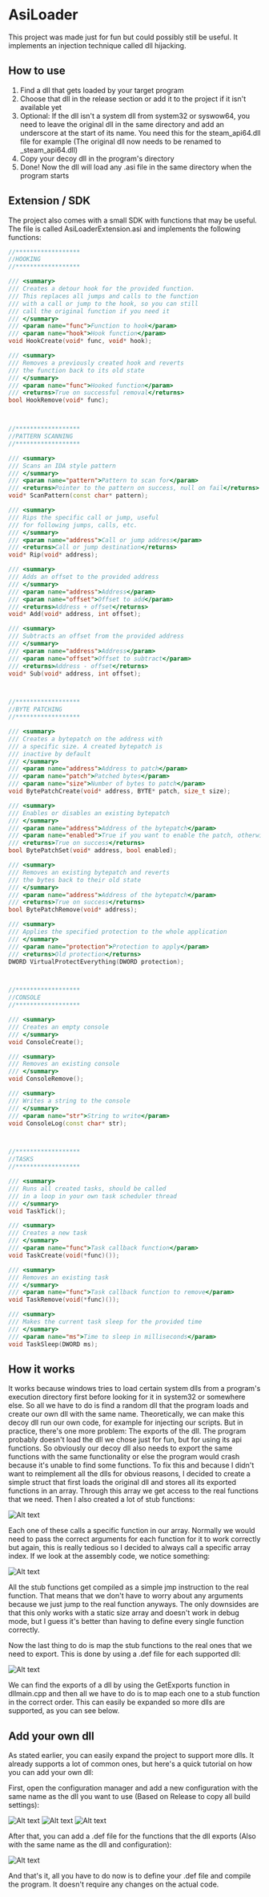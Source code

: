 # AsiLoader
This project was made just for fun but could possibly still be useful. It implements an injection technique called dll hijacking.

## How to use
1) Find a dll that gets loaded by your target program
2) Choose that dll in the release section or add it to the project if it isn't available yet
3) Optional: If the dll isn't a system dll from system32 or syswow64, you need to leave the original dll in the same directory and add an underscore at the start of its name. You need this for the steam_api64.dll file for example (The original dll now needs to be renamed to _steam_api64.dll)
4) Copy your decoy dll in the program's directory
5) Done! Now the dll will load any .asi file in the same directory when the program starts

## Extension / SDK
The project also comes with a small SDK with functions that may be useful. The file is called AsiLoaderExtension.asi and implements the following functions:

```cpp
//******************
//HOOKING
//******************

/// <summary>
/// Creates a detour hook for the provided function.
/// This replaces all jumps and calls to the function
/// with a call or jump to the hook, so you can still
/// call the original function if you need it
/// </summary>
/// <param name="func">Function to hook</param>
/// <param name="hook">Hook function</param>
void HookCreate(void* func, void* hook);

/// <summary>
/// Removes a previously created hook and reverts
/// the function back to its old state
/// </summary>
/// <param name="func">Hooked function</param>
/// <returns>True on successful removal</returns>
bool HookRemove(void* func);



//******************
//PATTERN SCANNING
//******************

/// <summary>
/// Scans an IDA style pattern
/// </summary>
/// <param name="pattern">Pattern to scan for</param>
/// <returns>Pointer to the pattern on success, null on fail</returns>
void* ScanPattern(const char* pattern);

/// <summary>
/// Rips the specific call or jump, useful
/// for following jumps, calls, etc.
/// </summary>
/// <param name="address">Call or jump address</param>
/// <returns>Call or jump destination</returns>
void* Rip(void* address);

/// <summary>
/// Adds an offset to the provided address
/// </summary>
/// <param name="address">Address</param>
/// <param name="offset">Offset to add</param>
/// <returns>Address + offset</returns>
void* Add(void* address, int offset);

/// <summary>
/// Subtracts an offset from the provided address
/// </summary>
/// <param name="address">Address</param>
/// <param name="offset">Offset to subtract</param>
/// <returns>Address - offset</returns>
void* Sub(void* address, int offset);



//******************
//BYTE PATCHING
//******************

/// <summary>
/// Creates a bytepatch on the address with
/// a specific size. A created bytepatch is
/// inactive by default
/// </summary>
/// <param name="address">Address to patch</param>
/// <param name="patch">Patched bytes</param>
/// <param name="size">Number of bytes to patch</param>
void BytePatchCreate(void* address, BYTE* patch, size_t size);

/// <summary>
/// Enables or disables an existing bytepatch
/// </summary>
/// <param name="address">Address of the bytepatch</param>
/// <param name="enabled">True if you want to enable the patch, otherwise false</param>
/// <returns>True on success</returns>
bool BytePatchSet(void* address, bool enabled);

/// <summary>
/// Removes an existing bytepatch and reverts
/// the bytes back to their old state
/// </summary>
/// <param name="address">Address of the bytepatch</param>
/// <returns>True on success</returns>
bool BytePatchRemove(void* address);

/// <summary>
/// Applies the specified protection to the whole application
/// </summary>
/// <param name="protection">Protection to apply</param>
/// <returns>Old protection</returns>
DWORD VirtualProtectEverything(DWORD protection);



//******************
//CONSOLE
//******************

/// <summary>
/// Creates an empty console
/// </summary>
void ConsoleCreate();

/// <summary>
/// Removes an existing console
/// </summary>
void ConsoleRemove();

/// <summary>
/// Writes a string to the console
/// </summary>
/// <param name="str">String to write</param>
void ConsoleLog(const char* str);



//******************
//TASKS
//******************

/// <summary>
/// Runs all created tasks, should be called
/// in a loop in your own task scheduler thread
/// </summary>
void TaskTick();

/// <summary>
/// Creates a new task
/// </summary>
/// <param name="func">Task callback function</param>
void TaskCreate(void(*func)());

/// <summary>
/// Removes an existing task
/// </summary>
/// <param name="func">Task callback function to remove</param>
void TaskRemove(void(*func)());

/// <summary>
/// Makes the current task sleep for the provided time
/// </summary>
/// <param name="ms">Time to sleep in milliseconds</param>
void TaskSleep(DWORD ms);
```

## How it works
It works because windows tries to load certain system dlls from a program's execution directory first before looking for it in system32 or somewhere else. So all we have to do is find a random dll that the program loads and create our own dll with the same name. Theoretically, we can make this decoy dll run our own code, for example for injecting our scripts. But in practice, there's one more problem: The exports of the dll. The program probably doesn't load the dll we chose just for fun, but for using its api functions. So obviously our decoy dll also needs to export the same functions with the same functionality or else the program would crash because it's unable to find some functions. To fix this and because I didn't want to reimplement all the dlls for obvious reasons, I decided to create a simple struct that first loads the original dll and stores all its exported functions in an array. Through this array we get access to the real functions that we need. Then I also created a lot of stub functions:

![Alt text](images/6.png?raw=true "Title")

Each one of these calls a specific function in our array. Normally we would need to pass the correct arguments for each function for it to work correctly but again, this is really tedious so I decided to always call a specific array index. If we look at the assembly code, we notice something:

![Alt text](images/5.png?raw=true "Title")

All the stub functions get compiled as a simple jmp instruction to the real function. That means that we don't have to worry about any arguments because we just jump to the real function anyways. The only downsides are that this only works with a static size array and doesn't work in debug mode, but I guess it's better than having to define every single function correctly.

Now the last thing to do is map the stub functions to the real ones that we need to export. This is done by using a .def file for each supported dll:

![Alt text](images/7.png?raw=true "Title")

We can find the exports of a dll by using the GetExports function in dllmain.cpp and then all we have to do is to map each one to a stub function in the correct order. This can easily be expanded so more dlls are supported, as you can see below.

## Add your own dll
As stated earlier, you can easily expand the project to support more dlls. It already supports a lot of common ones, but here's a quick tutorial on how you can add your own dll:

First, open the configuration manager and add a new configuration with the same name as the dll you want to use (Based on Release to copy all build settings):

![Alt text](images/1.png?raw=true "Title")
![Alt text](images/2.png?raw=true "Title")
![Alt text](images/3.png?raw=true "Title")

After that, you can add a .def file for the functions that the dll exports (Also with the same name as the dll and configuration):

![Alt text](images/4.png?raw=true "Title")

And that's it, all you have to do now is to define your .def file and compile the program. It doesn't require any changes on the actual code.
